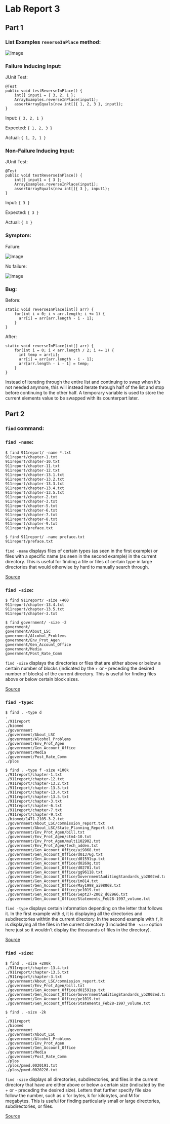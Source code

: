 # Lab Report 3

## Part 1

### **List Examples `reverseInPlace` method:**

![Image](../labreport3-images/reverseInPlace.png)

### Failure Inducing Input:

JUnit Test:
```
@Test 
public void testReverseInPlace() {
    int[] input1 = { 3, 2, 1 };
    ArrayExamples.reverseInPlace(input1);
    assertArrayEquals(new int[]{ 1, 2, 3 }, input1);
}
```
Input: `{ 3, 2, 1 }`

Expected:   `{ 1, 2, 3 }`

Actual:     `{ 1, 2, 1 }`

### Non-Failure Inducing Input:

JUnit Test:
```
@Test 
public void testReverseInPlace() {
    int[] input1 = { 3 };
    ArrayExamples.reverseInPlace(input1);
    assertArrayEquals(new int[]{ 3 }, input1);
}
```

Input: `{ 3 }`

Expected:   `{ 3 }`

Actual:     `{ 3 }`

### Symptom:

Failure:

![Image](../labreport3-images/failure.png)

No failure:

![Image](../labreport3-images/noFailure.png)

### Bug:

Before:

```
static void reverseInPlace(int[] arr) {
    for(int i = 0; i < arr.length; i += 1) {
      arr[i] = arr[arr.length - i - 1];
    }
}
```

After:

```
static void reverseInPlace(int[] arr) {
    for(int i = 0; i < arr.length / 2; i += 1) {
      int temp = arr[i];
      arr[i] = arr[arr.length - i - 1];
      arr[arr.length - i - 1] = temp;
    }
}
```

Instead of iterating through the entire list and continuing to swap when it's not needed anymore, this will instead iterate through half of the list and stop before continuing to the other half. A temporary variable is used to store the current elements value to be swapped with its counterpart later.

## Part 2

### `find` command:

### `find -name`:

```
$ find 911report/ -name *.txt  
911report/chapter-1.txt  
911report/chapter-10.txt  
911report/chapter-11.txt  
911report/chapter-12.txt  
911report/chapter-13.1.txt  
911report/chapter-13.2.txt  
911report/chapter-13.3.txt  
911report/chapter-13.4.txt  
911report/chapter-13.5.txt  
911report/chapter-2.txt  
911report/chapter-3.txt  
911report/chapter-5.txt  
911report/chapter-6.txt  
911report/chapter-7.txt  
911report/chapter-8.txt  
911report/chapter-9.txt  
911report/preface.txt  
```

```
$ find 911report/ -name preface.txt  
911report/preface.txt  
```

`find -name` displays files of certain types (as seen in the first example) or files with a specific name (as seen in the second example) in the current directory. This is useful for finding a file or files of certain type in large directories that would otherwise by hard to manually search through.

[Source](https://www.geeksforgeeks.org/find-command-in-linux-with-examples/#)

### `find -size`:

```
$ find 911report/ -size +400   
911report/chapter-13.4.txt  
911report/chapter-13.5.txt  
911report/chapter-3.txt  
```

```
$ find government/ -size -2  
government/  
government/About_LSC  
government/Alcohol_Problems  
government/Env_Prot_Agen  
government/Gen_Account_Office  
government/Media  
government/Post_Rate_Comm  
```

`find -size` displays the directories or files that are either above or below a certain number of blocks (indicated by the + or - preceding the desired number of blocks) of the current directory. This is useful for finding files above or below certain block sizes.

[Source](https://www.geeksforgeeks.org/find-command-in-linux-with-examples/#)

### `find -type`:

```
$ find . -type d  
.  
./911report  
./biomed  
./government  
./government/About_LSC  
./government/Alcohol_Problems  
./government/Env_Prot_Agen  
./government/Gen_Account_Office  
./government/Media  
./government/Post_Rate_Comm  
./plos  
```

```
$ find . -type f -size +100k  
./911report/chapter-1.txt  
./911report/chapter-12.txt  
./911report/chapter-13.2.txt  
./911report/chapter-13.3.txt  
./911report/chapter-13.4.txt  
./911report/chapter-13.5.txt  
./911report/chapter-3.txt  
./911report/chapter-6.txt  
./911report/chapter-7.txt  
./911report/chapter-9.txt  
./biomed/1471-2105-3-2.txt  
./government/About_LSC/commission_report.txt  
./government/About_LSC/State_Planning_Report.txt  
./government/Env_Prot_Agen/bill.txt  
./government/Env_Prot_Agen/ctm4-10.txt  
./government/Env_Prot_Agen/multi102902.txt  
./government/Env_Prot_Agen/tech_adden.txt  
./government/Gen_Account_Office/ai9868.txt  
./government/Gen_Account_Office/d01376g.txt  
./government/Gen_Account_Office/d01591sp.txt  
./government/Gen_Account_Office/d0269g.txt  
./government/Gen_Account_Office/d02701.txt  
./government/Gen_Account_Office/gg96118.txt  
./government/Gen_Account_Office/GovernmentAuditingStandards_yb2002ed.txt  
./government/Gen_Account_Office/im814.txt  
./government/Gen_Account_Office/May1998_ai98068.txt  
./government/Gen_Account_Office/pe1019.txt  
./government/Gen_Account_Office/Sept27-2002_d02966.txt  
./government/Gen_Account_Office/Statements_Feb28-1997_volume.txt  
```
`find -type` displays certain information depending on the letter that follows it. In the first example with `d`, it is displaying all the directories and subdirectories withtin the current directory. In the second example with `f`, it is displaying all the files in the current directory (I included the `-size` option here just so it wouldn't display the thousands of files in the directory).

[Source](https://linuxize.com/post/how-to-find-files-in-linux-using-the-command-line/)

### `find -size`:

```
$ find . -size +200k  
./911report/chapter-13.4.txt  
./911report/chapter-13.5.txt  
./911report/chapter-3.txt  
./government/About_LSC/commission_report.txt  
./government/Env_Prot_Agen/bill.txt  
./government/Gen_Account_Office/d01591sp.txt  
./government/Gen_Account_Office/GovernmentAuditingStandards_yb2002ed.txt  
./government/Gen_Account_Office/pe1019.txt  
./government/Gen_Account_Office/Statements_Feb28-1997_volume.txt  
```

```
$ find . -size -2k  
.  
./911report  
./biomed  
./government  
./government/About_LSC  
./government/Alcohol_Problems  
./government/Env_Prot_Agen  
./government/Gen_Account_Office  
./government/Media  
./government/Post_Rate_Comm  
./plos  
./plos/pmed.0020191.txt  
./plos/pmed.0020226.txt  
```

`find -size` displays all directories, subdirectories, and files in the current directory that have are either above or below a certain size (indicated by the + or - preceding the desired size). Letters that further specify file size follow the number, such as c for bytes, k for kilobytes, and M for megabytes. This is useful for finding particularly small or large directories, subdirectories, or files.

[Source](https://linuxize.com/post/how-to-find-files-in-linux-using-the-command-line/)
